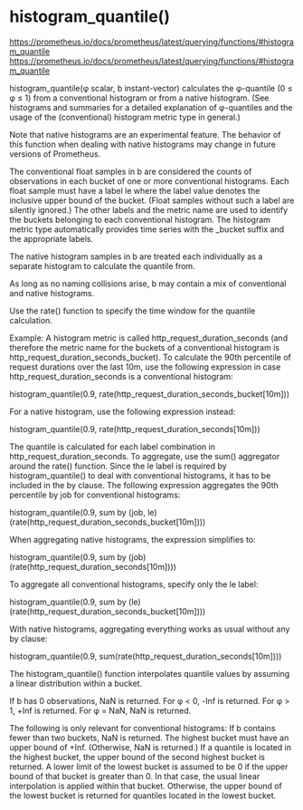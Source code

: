

# histogram_quantile()

https://prometheus.io/docs/prometheus/latest/querying/functions/#histogram_quantile
<https://prometheus.io/docs/prometheus/latest/querying/functions/#histogram_quantile>

histogram_quantile(φ scalar, b instant-vector) calculates the φ-quantile (0 ≤ φ ≤ 1) from a conventional histogram or from a native histogram. (See histograms and summaries for a detailed explanation of φ-quantiles and the usage of the (conventional) histogram metric type in general.)

Note that native histograms are an experimental feature. The behavior of this function when dealing with native histograms may change in future versions of Prometheus.

The conventional float samples in b are considered the counts of observations in each bucket of one or more conventional histograms. Each float sample must have a label le where the label value denotes the inclusive upper bound of the bucket. (Float samples without such a label are silently ignored.) The other labels and the metric name are used to identify the buckets belonging to each conventional histogram. The histogram metric type automatically provides time series with the _bucket suffix and the appropriate labels.

The native histogram samples in b are treated each individually as a separate histogram to calculate the quantile from.

As long as no naming collisions arise, b may contain a mix of conventional and native histograms.

Use the rate() function to specify the time window for the quantile calculation.

Example: A histogram metric is called http_request_duration_seconds (and therefore the metric name for the buckets of a conventional histogram is http_request_duration_seconds_bucket). To calculate the 90th percentile of request durations over the last 10m, use the following expression in case http_request_duration_seconds is a conventional histogram:

histogram_quantile(0.9, rate(http_request_duration_seconds_bucket[10m]))

For a native histogram, use the following expression instead:

histogram_quantile(0.9, rate(http_request_duration_seconds[10m]))

The quantile is calculated for each label combination in http_request_duration_seconds. To aggregate, use the sum() aggregator around the rate() function. Since the le label is required by histogram_quantile() to deal with conventional histograms, it has to be included in the by clause. The following expression aggregates the 90th percentile by job for conventional histograms:

histogram_quantile(0.9, sum by (job, le) (rate(http_request_duration_seconds_bucket[10m])))

When aggregating native histograms, the expression simplifies to:

histogram_quantile(0.9, sum by (job) (rate(http_request_duration_seconds[10m])))

To aggregate all conventional histograms, specify only the le label:

histogram_quantile(0.9, sum by (le) (rate(http_request_duration_seconds_bucket[10m])))

With native histograms, aggregating everything works as usual without any by clause:

histogram_quantile(0.9, sum(rate(http_request_duration_seconds[10m])))

The histogram_quantile() function interpolates quantile values by assuming a linear distribution within a bucket.

If b has 0 observations, NaN is returned. For φ < 0, -Inf is returned. For φ > 1, +Inf is returned. For φ = NaN, NaN is returned.

The following is only relevant for conventional histograms: If b contains fewer than two buckets, NaN is returned. The highest bucket must have an upper bound of +Inf. (Otherwise, NaN is returned.) If a quantile is located in the highest bucket, the upper bound of the second highest bucket is returned. A lower limit of the lowest bucket is assumed to be 0 if the upper bound of that bucket is greater than 0. In that case, the usual linear interpolation is applied within that bucket. Otherwise, the upper bound of the lowest bucket is returned for quantiles located in the lowest bucket. 